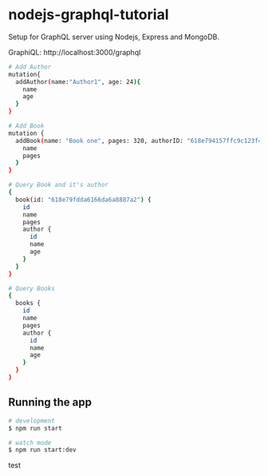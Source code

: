 # nodejs-graphql-tutorial

Setup for GraphQL server using Nodejs, Express and MongoDB.

GraphiQL: http://localhost:3000/graphql

```bash
# Add Author
mutation{
  addAuthor(name:"Author1", age: 24){
    name
    age
  }
}
```

```bash
# Add Book
mutation {
  addBook(name: "Book one", pages: 320, authorID: "618e794157ffc9c123f45da5") {
    name
    pages
  }
}
```

```bash
# Query Book and it's author
{
  book(id: "618e79fdda6166da6a8887a2") {
    id
    name
    pages
    author {
      id
      name
      age
    }
  }
}
```

```bash
# Query Books
{
  books {
    id
    name
    pages
    author {
      id
      name
      age
    }
  }
}
```

## Running the app

```bash
# development
$ npm run start

# watch mode
$ npm run start:dev

```

test
